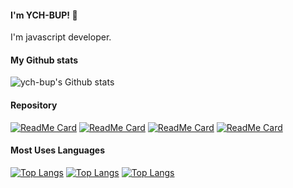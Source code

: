#### I'm YCH-BUP! 👋
I'm javascript developer.

#### My Github stats

![ych-bup's Github stats](https://github-readme-stats.vercel.app/api?username=ych-bup&show_icons=true&theme=tokyonight)&nbsp;

#### Repository

[![ReadMe Card](https://github-readme-stats.vercel.app/api/pin/?username=ych-bup&repo=Ich.BOT)](https://github.com/ych-bup/Ich.BOT)
[![ReadMe Card](https://github-readme-stats.vercel.app/api/pin/?username=ych-bup&repo=moon-phase)](https://github.com/ych-bup/moon-phase)
[![ReadMe Card](https://github-readme-stats.vercel.app/api/pin/?username=ych-bup&repo=Ich-DOCS)](https://github.com/ych-bup/Ich-DOCS)
[![ReadMe Card](https://github-readme-stats.vercel.app/api/pin/?username=ych-bup&repo=ych-bup)](https://github.com/ych-bup/ych-bup)

#### Most Uses Languages

[![Top Langs](https://github-readme-stats.vercel.app/api/top-langs/?username=ych-bup&langs_count=8)](https://github.com/ych-bup/Ich.BOT)
[![Top Langs](https://github-readme-stats.vercel.app/api/top-langs/?username=ych-bup&langs_count=8)](https://github.com/ych-bup/moon-phase)
[![Top Langs](https://github-readme-stats.vercel.app/api/top-langs/?username=ych-bup&langs_count=8)](https://github.com/ych-bup/Ich-DOCS)
